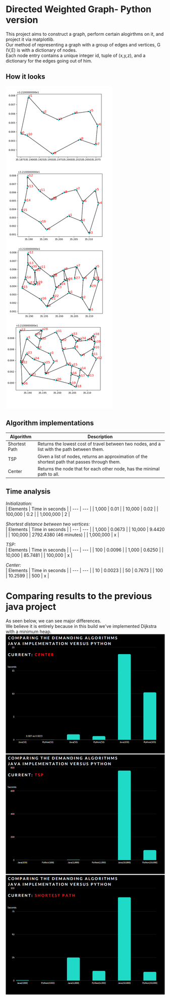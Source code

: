 # Directed Weighted Graph- Python version
This project aims to construct a graph, perform certain alogirthms on it, and project it via matplotlib. <br />
Our method of representing a graph with a group of edges and vertices, G (V,E) is with a dictionary of nodes. <br />
Each node entry contains a unique integer id, tuple of (x,y,z), and a dictionary for the edges going out of him. <br />

## How it looks
![DEMO](https://github.com/Tomi-1997/CS-2ndYear/blob/main/OOP/3/GraphExamples.png)

## Algorithm implementations
| Algorithm | Description |
| --- | --- |
| Shortest Path | Returns the lowest cost of travel between two nodes, and a list with the path between them. |
| TSP | Given a list of nodes, returns an approximation of the shortest path that passes through them. |
| Center | Returns the node that for each other node, has the minimal path to all. |

## Time analysis
_Initialization:_  <br />
| Elements | Time in seconds |
| --- | --- |
| 1,000 | 0.01 |
| 10,000 | 0.02 |
| 100,000 | 0.2 |
| 1,000,000 | 2 |

_Shortest distance between two vertices:_ <br />
| Elements | Time in seconds |
| --- | --- |
| 1,000 | 0.0673 |
| 10,000 | 9.4420 |
| 100,000 | 2792.4380 (46 minutes) |
| 1,000,000 | x |

_TSP:_  <br />
| Elements | Time in seconds |
| --- | --- |
| 100 | 0.0096 |
| 1,000 | 0.6250 |
| 10,000 | 85.7481 |
| 100,000 | x |

_Center:_  <br />
| Elements | Time in seconds |
| --- | --- |
| 10 | 0.0023 |
| 50 | 0.7673 |
| 100 | 10.2599 |
| 500 | x |

# Comparing results to the previous java project
As seen below, we can see major differences. <br /> 
We believe it is entirely because in this build we've implemented Dijkstra with a minimum heap.
![CEN](https://github.com/Tomi-1997/CS-2ndYear/blob/main/OOP/3/CENTER_P_VS_J.png)
![TSP](https://github.com/Tomi-1997/CS-2ndYear/blob/main/OOP/3/TSP_P_VS_J.png)
![SHORTEST](https://github.com/Tomi-1997/CS-2ndYear/blob/main/OOP/3/SHORTEST_P_VS_J.png)


